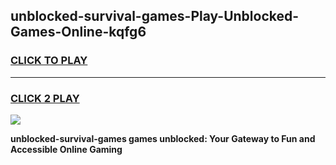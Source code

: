 
## unblocked-survival-games-Play-Unblocked-Games-Online-kqfg6
<h3>
<a href="https://premium76.site?title=unblocked-survival-games&ref=24A">CLICK TO PLAY</a></h3>
<hr>

<h3>
<a href="https://premium76.site?title=unblocked-survival-games&ref=24A">CLICK 2 PLAY</a>
  
</h3>

<a href="https://premium76.site?title=unblocked-survival-games&ref=24A"><img src="https://clearcache.store/games.png"></a>


**unblocked-survival-games games unblocked: Your Gateway to Fun and Accessible Online Gaming**
